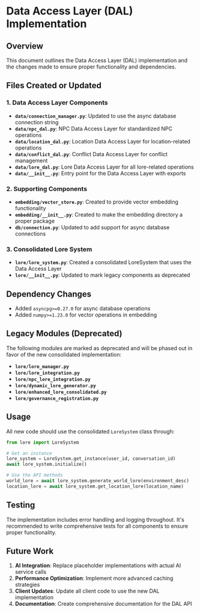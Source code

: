 # Data Access Layer (DAL) Implementation

## Overview

This document outlines the Data Access Layer (DAL) implementation and the changes made to ensure proper functionality and dependencies.

## Files Created or Updated

### 1. Data Access Layer Components

- **`data/connection_manager.py`**: Updated to use the async database connection string
- **`data/npc_dal.py`**: NPC Data Access Layer for standardized NPC operations
- **`data/location_dal.py`**: Location Data Access Layer for location-related operations
- **`data/conflict_dal.py`**: Conflict Data Access Layer for conflict management
- **`data/lore_dal.py`**: Lore Data Access Layer for all lore-related operations
- **`data/__init__.py`**: Entry point for the Data Access Layer with exports

### 2. Supporting Components

- **`embedding/vector_store.py`**: Created to provide vector embedding functionality
- **`embedding/__init__.py`**: Created to make the embedding directory a proper package
- **`db/connection.py`**: Updated to add support for async database connections

### 3. Consolidated Lore System

- **`lore/lore_system.py`**: Created a consolidated LoreSystem that uses the Data Access Layer
- **`lore/__init__.py`**: Updated to mark legacy components as deprecated

## Dependency Changes

- Added `asyncpg>=0.27.0` for async database operations
- Added `numpy>=1.23.0` for vector operations in embedding

## Legacy Modules (Deprecated)

The following modules are marked as deprecated and will be phased out in favor of the new consolidated implementation:

- **`lore/lore_manager.py`**
- **`lore/lore_integration.py`**
- **`lore/npc_lore_integration.py`**
- **`lore/dynamic_lore_generator.py`**
- **`lore/enhanced_lore_consolidated.py`**
- **`lore/governance_registration.py`**

## Usage

All new code should use the consolidated `LoreSystem` class through:

```python
from lore import LoreSystem

# Get an instance
lore_system = LoreSystem.get_instance(user_id, conversation_id)
await lore_system.initialize()

# Use the API methods
world_lore = await lore_system.generate_world_lore(environment_desc)
location_lore = await lore_system.get_location_lore(location_name)
```

## Testing

The implementation includes error handling and logging throughout. It's recommended to write comprehensive tests for all components to ensure proper functionality.

## Future Work

1. **AI Integration**: Replace placeholder implementations with actual AI service calls
2. **Performance Optimization**: Implement more advanced caching strategies
3. **Client Updates**: Update all client code to use the new DAL implementation
4. **Documentation**: Create comprehensive documentation for the DAL API 